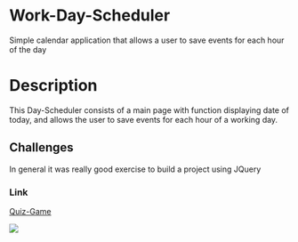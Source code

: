 # Work-Day-Scheduler
Simple calendar application that allows a user to save events for each hour of the day
# Description
This Day-Scheduler consists of a main page with function displaying date of today, and allows the user to save events for each hour of a working day.

## Challenges

In general it was really good exercise to build a project using JQuery 

### Link
[Quiz-Game](https://mohamedmesahel.github.io/Quiz-Game/)

![](../)